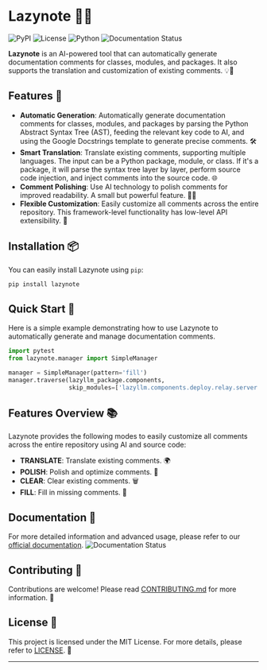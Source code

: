 

# Lazynote 🚀✨

![PyPI](https://img.shields.io/pypi/v/lazynote)
![License](https://img.shields.io/pypi/l/lazynote)
![Python](https://img.shields.io/pypi/pyversions/lazynote)
![Documentation Status](https://nmhjklnm.github.io/lazynote/)

**Lazynote** is an AI-powered tool that can automatically generate documentation comments for classes, modules, and packages. It also supports the translation and customization of existing comments. 💡📝

## Features 🌟

- **Automatic Generation**: Automatically generate documentation comments for classes, modules, and packages by parsing the Python Abstract Syntax Tree (AST), feeding the relevant key code to AI, and using the Google Docstrings template to generate precise comments. 🛠️
- **Smart Translation**: Translate existing comments, supporting multiple languages. The input can be a Python package, module, or class. If it's a package, it will parse the syntax tree layer by layer, perform source code injection, and inject comments into the source code. 🌐
- **Comment Polishing**: Use AI technology to polish comments for improved readability. A small but powerful feature. 📖✨
- **Flexible Customization**: Easily customize all comments across the entire repository. This framework-level functionality has low-level API extensibility. 🔧

## Installation 📦

You can easily install Lazynote using `pip`:

```sh
pip install lazynote
```

## Quick Start 🚀

Here is a simple example demonstrating how to use Lazynote to automatically generate and manage documentation comments.

```python
import pytest
from lazynote.manager import SimpleManager

manager = SimpleManager(pattern='fill')
manager.traverse(lazyllm_package.components, 
                 skip_modules=['lazyllm.components.deploy.relay.server'])
```

## Features Overview 📚

Lazynote provides the following modes to easily customize all comments across the entire repository using AI and source code:

- **TRANSLATE**: Translate existing comments. 🌍
- **POLISH**: Polish and optimize comments. 💅
- **CLEAR**: Clear existing comments. 🗑️
- **FILL**: Fill in missing comments. 📝

## Documentation 📖

For more detailed information and advanced usage, please refer to our [official documentation](https://lazynote.readthedocs.io/en/latest/). ![Documentation Status](https://readthedocs.org/projects/lazynote/badge/?version=latest)

## Contributing 🌟

Contributions are welcome! Please read [CONTRIBUTING.md](CONTRIBUTING.md) for more information. 💖

## License 📄

This project is licensed under the MIT License. For more details, please refer to [LICENSE](LICENSE). 📝

---

